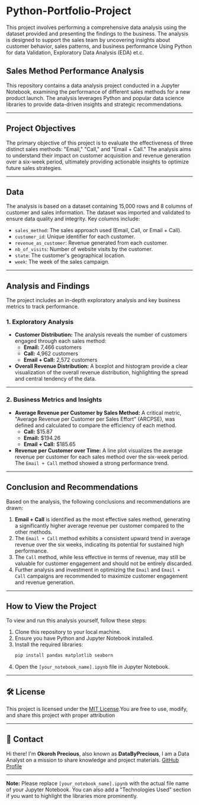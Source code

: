 # Python-Portfolio-Project
This project involves performing a comprehensive data analysis using the dataset provided and presenting the findings to the business. The analysis is designed to support the sales team by uncovering insights about customer behavior, sales patterns, and business performance Using Python for data Validation, Exploratory Data Analysis (EDA) et.c.

## Sales Method Performance Analysis

This repository contains a data analysis project conducted in a Jupyter Notebook, examining the performance of different sales methods for a new product launch. The analysis leverages Python and popular data science libraries to provide data-driven insights and strategic recommendations.

---
## Project Objectives 

The primary objective of this project is to evaluate the effectiveness of three distinct sales methods: "Email," "Call," and "Email + Call." The analysis aims to understand their impact on customer acquisition and revenue generation over a six-week period, ultimately providing actionable insights to optimize future sales strategies.

---
## Data

The analysis is based on a dataset containing 15,000 rows and 8 columns of customer and sales information. The dataset was imported and validated to ensure data quality and integrity. Key columns include:

  - `sales_method`: The sales approach used (Email, Call, or Email + Call).
  - `customer_id`: Unique identifier for each customer.
  - `revenue_as_customer`: Revenue generated from each customer.
  - `nb_of_visits`: Number of website visits by the customer.
  - `state`: The customer's geographical location.
  - `week`: The week of the sales campaign.
---
## Analysis and Findings

The project includes an in-depth exploratory analysis and key business metrics to track performance.

### 1\. Exploratory Analysis

  - **Customer Distribution:** The analysis reveals the number of customers engaged through each sales method:
      - **Email:** 7,466 customers
      - **Call:** 4,962 customers
      - **Email + Call:** 2,572 customers
  - **Overall Revenue Distribution:** A boxplot and histogram provide a clear visualization of the overall revenue distribution, highlighting the spread and central tendency of the data.
---
### 2\. Business Metrics and Insights

  - **Average Revenue per Customer by Sales Method:** A critical metric, "Average Revenue per Customer per Sales Effort" (ARCPSE), was defined and calculated to compare the efficiency of each method.
      - **Call:** $15.87
      - **Email:** $194.26
      - **Email + Call:** $185.65
  - **Revenue per Customer over Time:** A line plot visualizes the average revenue per customer for each sales method over the six-week period. The `Email + Call` method showed a strong performance trend.
---
## Conclusion and Recommendations

Based on the analysis, the following conclusions and recommendations are drawn:

1.  **Email + Call** is identified as the most effective sales method, generating a significantly higher average revenue per customer compared to the other methods.
2.  The `Email + Call` method exhibits a consistent upward trend in average revenue over the six weeks, indicating its potential for sustained high performance.
3.  The `Call` method, while less effective in terms of revenue, may still be valuable for customer engagement and should not be entirely discarded.
4.  Further analysis and investment in optimizing the `Email` and `Email + Call` campaigns are recommended to maximize customer engagement and revenue generation.
---
## How to View the Project

To view and run this analysis yourself, follow these steps:

1.  Clone this repository to your local machine.
2.  Ensure you have Python and Jupyter Notebook installed.
3.  Install the required libraries:
    ```bash
    pip install pandas matplotlib seaborn
    ```
4.  Open the `[your_notebook_name].ipynb` file in Jupyter Notebook.

-----

## 🛠️ License

This project is licensed under the [MIT License](LICENSE).You are free to use, modify, and share this project with proper attribution

---

## 📮 Contact

Hi there! I'm **Okoroh Precious**, also known as **DataByPrecious**, I am a Data Analyst on a mission to share knowledge and project materials.
  [GitHub Profile](https://github.com/DataByPrecious)

---

**Note:** Please replace `[your_notebook_name].ipynb` with the actual file name of your Jupyter Notebook. You can also add a "Technologies Used" section if you want to highlight the libraries more prominently.
